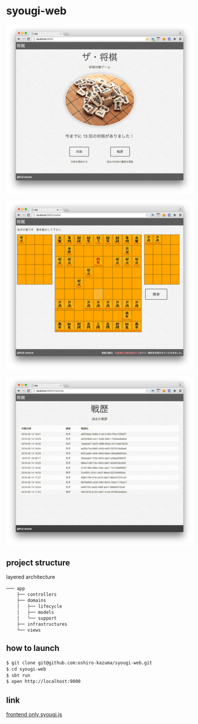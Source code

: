 # syougi-web

![screen_shot_top.png](screen_shot_top.png)

![screen_shot_battle.png](screen_shot_battle.png)

![screen_shot_history.png](screen_shot_history.png)

## project structure

layered architecture

```
─── app
    ├── controllers
    ├── domains
    │   ├── lifecycle
    │   ├── models
    │   └── support
    ├── infrastructures
    └── views
```

## how to launch

```bash
$ git clone git@github.com:oshiro-kazuma/syougi-web.git
$ cd syougi-web
$ sbt run
$ open http://localhost:9000
```

## link
[frontend only syougi.js](https://github.com/oshiro-kazuma/syougi.js)
